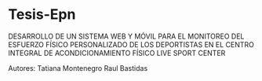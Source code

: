 # Tesis-Epn

DESARROLLO DE UN SISTEMA WEB Y MÓVIL PARA EL MONITOREO DEL ESFUERZO FÍSICO PERSONALIZADO DE LOS DEPORTISTAS EN EL CENTRO INTEGRAL DE ACONDICIONAMIENTO FÍSICO LIVE SPORT CENTER

Autores:  Tatiana Montenegro
          Raul Bastidas
